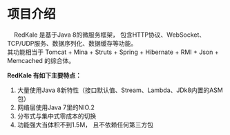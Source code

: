 <h1>项目介绍</h1>
<p>
   &nbsp;&nbsp;&nbsp;&nbsp;RedKale 是基于Java 8的微服务框架， 包含HTTP协议、WebSocket、TCP/UDP服务、数据序列化、数据缓存等功能。 
   <br/>其功能相当于 Tomcat + Mina + Struts + Spring + Hibernate + RMI + Json + Memcached 的综合体。
</p>
<strong>RedKale 有如下主要特点：</strong>
<ol>
<li>大量使用Java 8新特性（接口默认值、Stream、Lambda、JDk8内置的ASM包）</li>
<li>网络层使用Java 7里的NIO.2</li>
<li>分布式与集中式零成本的切换</li>
<li>功能强大当体积不到1.5M， 且不依赖任何第三方包</li>
</ol>
